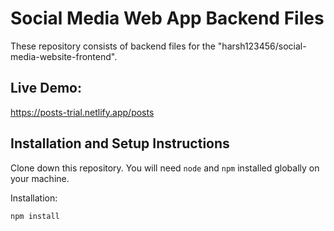 # Social Media Web App Backend Files
These repository consists of backend files for the "harsh123456/social-media-website-frontend".

## Live Demo:
https://posts-trial.netlify.app/posts

## Installation and Setup Instructions
Clone down this repository. You will need `node` and `npm` installed globally on your machine.  

Installation:

`npm install`  

